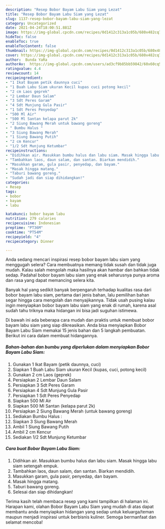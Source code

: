 ```yaml
---
description: "Resep Bobor Bayam Labu Siam yang Lezat"
title: "Resep Bobor Bayam Labu Siam yang Lezat"
slug: 1137-resep-bobor-bayam-labu-siam-yang-lezat
category: Uncategorized
date: 2021-04-24T18:00:51.881Z
image: https://img-global.cpcdn.com/recipes/0d1412c313a1c05b/680x482cq70/bobor-bayam-labu-siam-foto-resep-utama.jpg
hideToc: false
enableToc: true
enableTocContent: false
thumbnail: https://img-global.cpcdn.com/recipes/0d1412c313a1c05b/680x482cq70/bobor-bayam-labu-siam-foto-resep-utama.jpg
cover: https://img-global.cpcdn.com/recipes/0d1412c313a1c05b/680x482cq70/bobor-bayam-labu-siam-foto-resep-utama.jpg
author:  Bunda YaRa
authorAv:  https://img-global.cpcdn.com/users/ad3cf9b85bb59842/60x60cq50/avatar.jpg
ratingvalue: 4.4
reviewcount: 14
recipeingredient:
- "1 Ikat Bayam petik daunnya cuci"
- "1 Buah Labu Siam ukuran Kecil kupas cuci potong kecil"
- "2 cm Laos geprek"
- "2 Lembar Daun Salam"
- "3 Sdt Peres Garam"
- "4 Sdt Munjung Gula Pasir"
- "1 Sdt Peres Penyedap"
- "500 Ml Air"
- "500 Ml Santan kelapa parut 2k"
- "2 Siung Bawang Merah untuk bawang goreng"
- " Bumbu Halus "
- "3 Siung Bawang Merah"
- "1 Siung Bawang Putih"
- "2 cm Kencur"
- "1/2 Sdt Munjung Ketumbar"
recipeinstructions:
- "Didihkan air. Masukkan bumbu halus dan labu siam. Masak hingga labu siam setengah empuk."
- "Tambahkan laos, daun salam, dan santan. Biarkan mendidih."
- "Masukkan garam, gula pasir, penyedap, dan bayam."
- "Masak hingga matang."
- "Taburi bawang goreng."
- "Sudah jadi dan siap dihidangkan!"
categories:
- Resep
tags:
- bobor
- bayam
- labu

katakunci: bobor bayam labu 
nutrition: 279 calories
recipecuisine: Indonesian
preptime: "PT36M"
cooktime: "PT54M"
recipeyield: "4"
recipecategory: Dinner

---
```



Anda sedang mencari inspirasi resep bobor bayam labu siam yang menggugah selera? Cara membuatnya memang tidak susah dan tidak juga mudah. Kalau salah mengolah maka hasilnya akan hambar dan bahkan tidak sedap. Padahal bobor bayam labu siam yang enak seharusnya punya aroma dan rasa yang dapat memancing selera kita.




Banyak hal yang sedikit banyak berpengaruh terhadap kualitas rasa dari bobor bayam labu siam, pertama dari jenis bahan, lalu pemilihan bahan segar hingga cara mengolah dan menyajikannya. Tidak usah pusing kalau ingin menyiapkan bobor bayam labu siam yang enak di rumah, karena asal sudah tahu triknya maka hidangan ini bisa jadi suguhan istimewa.


Di bawah ini ada beberapa cara mudah dan praktis untuk membuat bobor bayam labu siam yang siap dikreasikan. Anda bisa menyiapkan Bobor Bayam Labu Siam memakai 15 jenis bahan dan 5 langkah pembuatan. Berikut ini cara dalam membuat hidangannya.

<!--inarticleads1-->

##### Bahan-bahan dan bumbu yang diperlukan dalam menyiapkan Bobor Bayam Labu Siam:

1. Gunakan 1 Ikat Bayam (petik daunnya, cuci)
1. Siapkan 1 Buah Labu Siam ukuran Kecil (kupas, cuci, potong kecil)
1. Gunakan 2 cm Laos (geprek)
1. Persiapkan 2 Lembar Daun Salam
1. Persiapkan 3 Sdt Peres Garam
1. Persiapkan 4 Sdt Munjung Gula Pasir
1. Persiapkan 1 Sdt Peres Penyedap
1. Siapkan 500 Ml Air
1. Siapkan 500 Ml Santan (kelapa parut 2k)
1. Persiapkan 2 Siung Bawang Merah (untuk bawang goreng)
1. Sediakan  Bumbu Halus :
1. Siapkan 3 Siung Bawang Merah
1. Ambil 1 Siung Bawang Putih
1. Ambil 2 cm Kencur
1. Sediakan 1/2 Sdt Munjung Ketumbar




<!--inarticleads2-->

##### Cara buat Bobor Bayam Labu Siam:

1. Didihkan air. Masukkan bumbu halus dan labu siam. Masak hingga labu siam setengah empuk.
1. Tambahkan laos, daun salam, dan santan. Biarkan mendidih.
1. Masukkan garam, gula pasir, penyedap, dan bayam.
1. Masak hingga matang.
1. Taburi bawang goreng.
1. Selesai dan siap dihidangkan!



Terima kasih telah membaca resep yang kami tampilkan di halaman ini. Harapan kami, olahan Bobor Bayam Labu Siam yang mudah di atas dapat membantu anda menyiapkan hidangan yang sedap untuk keluarga/teman maupun menjadi inspirasi untuk berbisnis kuliner. Semoga bermanfaat dan selamat mencoba!
